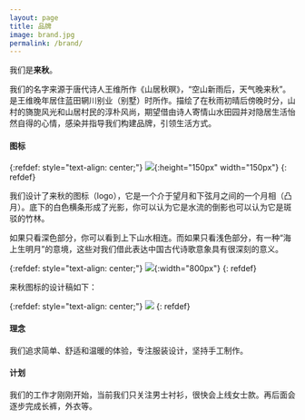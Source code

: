 ```yaml
---
layout: page
title: 品牌
image: brand.jpg
permalink: /brand/
---
```


我们是**来秋**。

我们的名字来源于唐代诗人王维所作《山居秋暝》，“空山新雨后，天气晚来秋”。是王维晚年居住蓝田辋川别业（别墅）时所作。描绘了在秋雨初晴后傍晚时分，山村的旖旎风光和山居村民的淳朴风尚，期望借由诗人寄情山水田园并对隐居生活怡然自得的心情，感染并指导我们构建品牌，引领生活方式。

#### 图标 

{:refdef: style="text-align: center;"}
![]({{site.baseurl}}/img/autumnon_logo_trans.png){:height="150px" width="150px"}
{: refdef}

我们设计了来秋的图标（logo），它是一个介于望月和下弦月之间的一个月相（凸月）。底下的白色横条形成了光影，你可以认为它是水流的倒影也可以认为它是斑驳的竹林。

如果只看深色部分，你可以看到上下山水相连。而如果只看浅色部分，有一种“海上生明月”的意境，这些对我们借此表达中国古代诗歌意象具有很深刻的意义。

{:refdef: style="text-align: center;"}
![]({{site.baseurl}}/img/moon.jpg){:width="800px"}
{: refdef}

来秋图标的设计稿如下：

{:refdef: style="text-align: center;"}
![]({{site.baseurl}}/img/logo_design.jpg)
{: refdef}

#### 理念

我们追求简单、舒适和温暖的体验，专注服装设计，坚持手工制作。

#### 计划

我们的工作才刚刚开始，当前我们只关注男士衬衫，很快会上线女士款。再后面会逐步完成长裤，外衣等。
